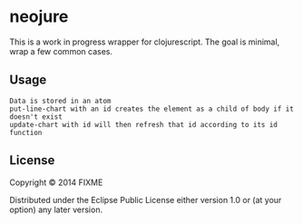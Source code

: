 # neojure

This is a work in progress wrapper for clojurescript.
The goal is minimal, wrap a few common cases.

## Usage

	Data is stored in an atom
	put-line-chart with an id creates the element as a child of body if it doesn't exist
	update-chart with id will then refresh that id according to its id function

## License

Copyright © 2014 FIXME

Distributed under the Eclipse Public License either version 1.0 or (at
your option) any later version.
